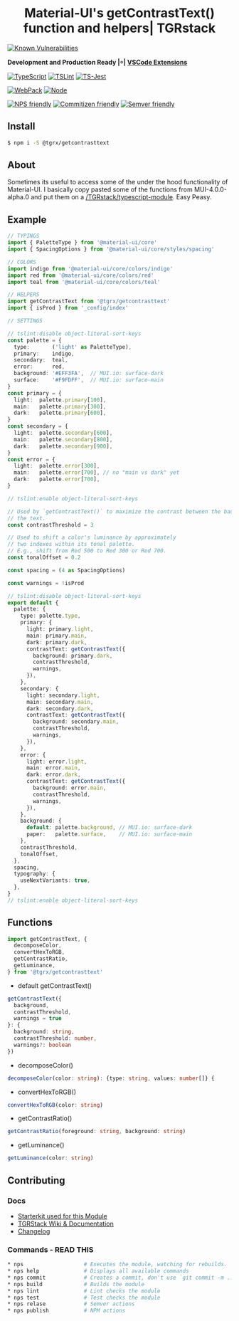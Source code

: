 <p align='center'>
  <h1 align='center'>Material-UI's getContrastText() function and helpers| TGRstack</h1>
</p>

[![Known Vulnerabilities](https://snyk.io/test/github/TGRstack/getContrastText/badge.svg)](https://snyk.io/test/github/TGRstack/typescript-module)

**Development and Production Ready |⸰| [VSCode Extensions](https://marketplace.visualstudio.com/search?term=tgrstack&target=VSCode&category=All%20categories&sortBy=Relevance)**

[![TypeScript](https://img.shields.io/badge/TypeScript-3.0.1-blue.svg?style=flat-square)](https://github.com/Microsoft/TypeScript)
[![TSLint](https://img.shields.io/badge/TS_Lint-5.11.0-8400ff.svg?style=flat-square)](https://github.com/palantir/tslint/)
[![TS-Jest](https://img.shields.io/badge/TS_Jest-22.4.6-8400ff.svg?style=flat-square)](https://github.com/kulshekhar/ts-jest)

[![WebPack](https://img.shields.io/badge/WebPack-4.12.2-blue.svg?style=flat-square)](https://github.com/webpack/webpack/)
[![Node](https://img.shields.io/badge/Node-11.4.0-blue.svg?style=flat-square)](https://nodejs.org/en/)

[![NPS friendly](https://img.shields.io/badge/NPS-friendly-brightgreen.svg?style=flat-square)](https://github.com/kentcdodds/nps)
[![Commitizen friendly](https://img.shields.io/badge/Commitizen-friendly-brightgreen.svg?style=flat-square)](https://commitizen.github.io/cz-cli/)
[![Semver friendly](https://img.shields.io/badge/SemVer-friendly-brightgreen.svg?style=flat-square)](https://docs.npmjs.com/about-semantic-versioning)

## Install

```bash
$ npm i -S @tgrx/getcontrasttext
```

## About

Sometimes its useful to access some of the under the hood functionality of Material-UI. I basically copy pasted some of the functions from MUI-4.0.0-alpha.0 and put them on a [/TGRstack/typescript-module](/TGRstack/typescript-module). Easy Peasy.

## Example

```typescript
// TYPINGS
import { PaletteType } from '@material-ui/core'
import { SpacingOptions } from '@material-ui/core/styles/spacing'

// COLORS
import indigo from '@material-ui/core/colors/indigo'
import red from '@material-ui/core/colors/red'
import teal from '@material-ui/core/colors/teal'

// HELPERS
import getContrastText from '@tgrx/getcontrasttext'
import { isProd } from '_config/index'

// SETTINGS

// tslint:disable object-literal-sort-keys
const palette = {
  type:       ('light' as PaletteType),
  primary:    indigo,
  secondary:  teal,
  error:      red,
  background: '#EFF3FA',  // MUI.io: surface-dark
  surface:    '#F9FDFF',  // MUI.io: surface-main
}
const primary = {
  light:  palette.primary[100],
  main:   palette.primary[300],
  dark:   palette.primary[600],
}
const secondary = {
  light:  palette.secondary[600],
  main:   palette.secondary[800],
  dark:   palette.secondary[900],
}
const error = {
  light:  palette.error[300],
  main:   palette.error[700], // no "main vs dark" yet
  dark:   palette.error[700],
}

// tslint:enable object-literal-sort-keys

// Used by `getContrastText()` to maximize the contrast between the background and
// the text.
const contrastThreshold = 3

// Used to shift a color's luminance by approximately
// two indexes within its tonal palette.
// E.g., shift from Red 500 to Red 300 or Red 700.
const tonalOffset = 0.2

const spacing = (4 as SpacingOptions)

const warnings = !isProd

// tslint:disable object-literal-sort-keys
export default {
  palette: {
    type: palette.type,
    primary: {
      light: primary.light,
      main: primary.main,
      dark: primary.dark,
      contrastText: getContrastText({
        background: primary.dark,
        contrastThreshold,
        warnings,
      }),
    },
    secondary: {
      light: secondary.light,
      main: secondary.main,
      dark: secondary.dark,
      contrastText: getContrastText({
        background: secondary.main,
        contrastThreshold,
        warnings,
      }),
    },
    error: {
      light: error.light,
      main: error.main,
      dark: error.dark,
      contrastText: getContrastText({
        background: error.main,
        contrastThreshold,
        warnings,
      }),
    },
    background: {
      default: palette.background, // MUI.io: surface-dark
      paper:   palette.surface,    // MUI.io: surface-main
    },
    contrastThreshold,
    tonalOffset,
  },
  spacing,
  typography: {
    useNextVariants: true,
  },
}
// tslint:enable object-literal-sort-keys
```

## Functions

```typescript
import getContrastText, {
  decomposeColor,
  convertHexToRGB,
  getContrastRatio,
  getLuminance,
} from '@tgrx/getcontrasttext'
```


- default getContrastText()
```typescript
getContrastText({
  background,
  contrastThreshold,
  warnings = true
}: {
  background: string,
  contrastThreshold: number,
  warnings?: boolean
})
```

- decomposeColor()
```typescript
decomposeColor(color: string): {type: string, values: number[]} {
```

- convertHexToRGB()
```typescript
convertHexToRGB(color: string)
```

- getContrastRatio()
```typescript
getContrastRatio(foreground: string, background: string)
```

- getLuminance()
```typescript
getLuminance(color: string)
```

## Contributing

### Docs

- [Starterkit used for this Module](https://github.com/TGRstack/typescript-module)
- [TGRStack Wiki & Documentation](https://github.com/TGRstack/tgrstack.com/wiki)
- [Changelog](/CHANGELOG.md)

### Commands - READ THIS

```bash
* nps                   # Executes the module, watching for rebuilds.
* nps help              # Displays all available commands
* nps commit            # Creates a commit, don't use `git commit -m ...`
* nps build             # Builds the module
* nps lint              # Lint checks the module
* nps test              # Test checks the module
* nps relase            # Semver actions
* nps publish           # NPM actions
```
